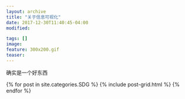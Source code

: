```yaml
---
layout: archive
title: "关于信息可视化"
date: 2017-12-30T11:40:45-04:00
modified:

tags: []
image: 
feature: 300x200.gif
teaser:
---
```


确实是一个好东西

<div class="tiles">
{% for post in site.categories.SDG %}
  {% include post-grid.html %}
{% endfor %}
</div><!-- /.tiles 把所有categories 有 SDG 的列出来-->
